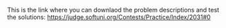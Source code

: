 This is the link where you can downlaod the problem descriptions and test the solutions:
https://judge.softuni.org/Contests/Practice/Index/2031#0
